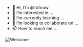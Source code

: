 - 👋 Hi, I’m @rdhruw
- 👀 I’m interested in ...
- 🌱 I’m currently learning ...
- 💞️ I’m looking to collaborate on ...
- 📫 How to reach me ...

<!---
rdhruw/rdhruw is a ✨ special ✨ repository because its `README.md` (this file) appears on your GitHub profile.
You can click the Preview link to take a look at your changes.
--->


![Welcome](https://github.com/rdhruw/rdhruw/assets/141614582/12ba7a4d-24e5-412b-87c1-c77750f5a7f8)
